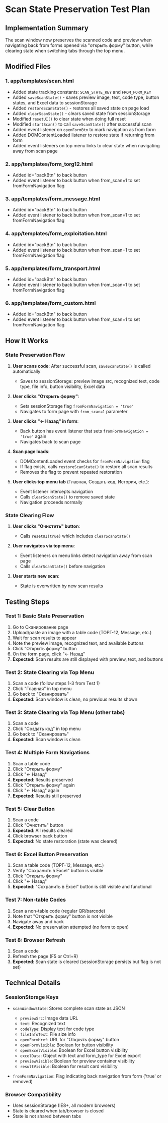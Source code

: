# Scan State Preservation Test Plan

## Implementation Summary

The scan window now preserves the scanned code and preview when navigating back from forms opened via "открыть форму" button, while clearing state when switching tabs through the top menu.

## Modified Files

### 1. app/templates/scan.html
- Added state tracking constants: `SCAN_STATE_KEY` and `FROM_FORM_KEY`
- Added `saveScanState()` - saves preview image, text, code type, button states, and Excel data to sessionStorage
- Added `restoreScanState()` - restores all saved state on page load
- Added `clearScanState()` - clears saved state from sessionStorage
- Modified `resetUI()` to clear state when doing full reset
- Modified `startScan()` to call `saveScanState()` after successful scan
- Added event listener on `openFormBtn` to mark navigation as from form
- Added DOMContentLoaded listener to restore state if returning from form
- Added event listeners on top menu links to clear state when navigating away from scan page

### 2. app/templates/form_torg12.html
- Added id="backBtn" to back button
- Added event listener to back button when from_scan=1 to set fromFormNavigation flag

### 3. app/templates/form_message.html
- Added id="backBtn" to back button
- Added event listener to back button when from_scan=1 to set fromFormNavigation flag

### 4. app/templates/form_exploitation.html
- Added id="backBtn" to back button
- Added event listener to back button when from_scan=1 to set fromFormNavigation flag

### 5. app/templates/form_transport.html
- Added id="backBtn" to back button
- Added event listener to back button when from_scan=1 to set fromFormNavigation flag

### 6. app/templates/form_custom.html
- Added id="backBtn" to back button
- Added event listener to back button when from_scan=1 to set fromFormNavigation flag

## How It Works

### State Preservation Flow

1. **User scans code**: After successful scan, `saveScanState()` is called automatically
   - Saves to sessionStorage: preview image src, recognized text, code type, file info, button visibility, Excel data

2. **User clicks "Открыть форму"**: 
   - Sets sessionStorage flag `fromFormNavigation = 'true'`
   - Navigates to form page with `from_scan=1` parameter

3. **User clicks "← Назад" in form**:
   - Back button has event listener that sets `fromFormNavigation = 'true'` again
   - Navigates back to scan page

4. **Scan page loads**:
   - DOMContentLoaded event checks for `fromFormNavigation` flag
   - If flag exists, calls `restoreScanState()` to restore all scan results
   - Removes the flag to prevent repeated restoration

5. **User clicks top menu tab** (Главная, Создать код, История, etc.):
   - Event listener intercepts navigation
   - Calls `clearScanState()` to remove saved state
   - Navigation proceeds normally

### State Clearing Flow

1. **User clicks "Очистить" button**: 
   - Calls `resetUI(true)` which includes `clearScanState()`

2. **User navigates via top menu**:
   - Event listeners on menu links detect navigation away from scan page
   - Calls `clearScanState()` before navigation

3. **User starts new scan**:
   - State is overwritten by new scan results

## Testing Steps

### Test 1: Basic State Preservation
1. Go to Сканирование page
2. Upload/paste an image with a table code (ТОРГ-12, Message, etc.)
3. Wait for scan results to appear
4. Note the preview image, recognized text, and available buttons
5. Click "Открыть форму" button
6. On the form page, click "← Назад"
7. **Expected**: Scan results are still displayed with preview, text, and buttons

### Test 2: State Clearing via Top Menu
1. Scan a code (follow steps 1-3 from Test 1)
2. Click "Главная" in top menu
3. Go back to "Сканировать" 
4. **Expected**: Scan window is clean, no previous results shown

### Test 3: State Clearing via Top Menu (other tabs)
1. Scan a code
2. Click "Создать код" in top menu
3. Go back to "Сканировать"
4. **Expected**: Scan window is clean

### Test 4: Multiple Form Navigations
1. Scan a table code
2. Click "Открыть форму"
3. Click "← Назад"
4. **Expected**: Results preserved
5. Click "Открыть форму" again
6. Click "← Назад" again
7. **Expected**: Results still preserved

### Test 5: Clear Button
1. Scan a code
2. Click "Очистить" button
3. **Expected**: All results cleared
4. Click browser back button
5. **Expected**: No state restoration (state was cleared)

### Test 6: Excel Button Preservation
1. Scan a table code (ТОРГ-12, Message, etc.)
2. Verify "Сохранить в Excel" button is visible
3. Click "Открыть форму"
4. Click "← Назад"
5. **Expected**: "Сохранить в Excel" button is still visible and functional

### Test 7: Non-table Codes
1. Scan a non-table code (regular QR/barcode)
2. Note that "Открыть форму" button is not visible
3. Navigate away and back
4. **Expected**: No preservation attempted (no form to open)

### Test 8: Browser Refresh
1. Scan a code
2. Refresh the page (F5 or Ctrl+R)
3. **Expected**: Scan state is cleared (sessionStorage persists but flag is not set)

## Technical Details

### SessionStorage Keys
- `scanWindowState`: Stores complete scan state as JSON
  - `previewSrc`: Image data URL
  - `text`: Recognized text
  - `codeType`: Display text for code type
  - `fileInfoText`: File size info
  - `openFormHref`: URL for "Открыть форму" button
  - `openFormVisible`: Boolean for button visibility
  - `openExcelVisible`: Boolean for Excel button visibility
  - `excelData`: Object with text and form_type for Excel export
  - `previewVisible`: Boolean for preview container visibility
  - `resultVisible`: Boolean for result card visibility

- `fromFormNavigation`: Flag indicating back navigation from form ('true' or removed)

### Browser Compatibility
- Uses sessionStorage (IE8+, all modern browsers)
- State is cleared when tab/browser is closed
- State is not shared between tabs
